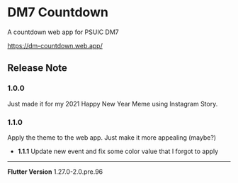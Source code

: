 # DM7 Countdown

A countdown web app for PSUIC DM7

https://dm-countdown.web.app/

## Release Note

### 1.0.0

Just made it for my 2021 Happy New Year Meme using Instagram Story.

### 1.1.0

Apply the theme to the web app. Just make it more appealing (maybe?)

- __1.1.1__ Update new event and fix some color value that I forgot to apply

----

__Flutter Version__  1.27.0-2.0.pre.96
